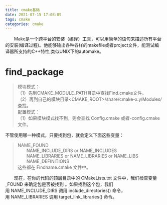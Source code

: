 ```yaml
---
title: cmake基础
date: 2021-07-15 17:08:09
tags: cmake
categories: cmake
---
```


&emsp;&emsp;Make是一个跨平台的安装（编译）工具，可以用简单的语句来描述所有平台的安装(编译过程)。他能够输出各种各样的makefile或者project文件，能测试编译器所支持的C++特性,类似UNIX下的automake。 <!-- more -->

find_package
=========
>模块模式：  
>（1）先到CMAKE_MODULE_PATH目录中查找Find<name>.cmake文件。  
>（2）再到自己的模块目录<CMAKE_ROOT>/share/cmake-x.y/Modules/查找。  
配置模式：  
>（1）如果模块模式找不到，则会查找 <Name>Config.cmake 或者<lower-case-name>-config.cmake文件。  

不管使用哪一种模式，只要找到包，就会定义下面这些变量：  
>NAME_FOUND  
>	&emsp;&emsp;NAME_INCLUDE_DIRS or NAME_INCLUDES  
>	&emsp;&emsp;NAME_LIBRARIES or NAME_LIBRARIES or NAME_LIBS  
>	&emsp;&emsp;NAME_DEFINITIONS  
这些都在 Findname.cmake 文件中。  

&emsp;&emsp;现在，在你的代码的顶层目录中的 CMakeLists.txt 文件中，我们检查变量<NAME>_FOUND 来确定包是否被找到 。如果找到这个包，我们用 NAME_INCLUDE_DIRS 调用 include_directories() 命令，用 NAME_LIBRARIES 调用 target_link_libraries() 命令。  
